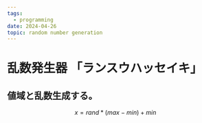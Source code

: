 ```yaml
---
tags:
  - programming
date: 2024-04-26
topic: random number generation
---
```

# 乱数発生器 「ランスウハッセイキ」

## 値域と乱数生成する。

$$
x = rand * (max - min) + min
$$
